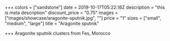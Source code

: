 +++
colors = ["sandstone"]
date = 2019-10-17T05:22:16Z
description = "this is meta description"
discount_price = "0.75"
images = ["images/showcase/aragonite-sputnik.jpg", ""]
price = "1"
sizes = ["small", "medium", "large"]
title = "Aragonite sputnik"

+++
Aragonite sputnik clusters from Fes, Morocco
